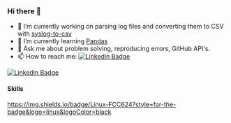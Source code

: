 ### Hi there 👋

- 🔭 I’m currently working on parsing log files and converting them to CSV with [syslog-to-csv](http://github.com/gm3dmo/syslog-to-csv)
- 🌱 I’m currently learning [Pandas](https://pandas.pydata.org/)
- 💬 Ask me about problem solving, reproducing errors, GitHub API's.
- 📫 How to reach me: [![Linkedin Badge](https://img.shields.io/badge/LinkedIn-0077B5?style=flat&logo=Linkedin&logoColor=white)](https://www.linkedin.com/in/david-morris-3049a5b/)

[![Linkedin Badge](https://img.shields.io/badge/-kakbar-blue?style=flat&logo=Linkedin&logoColor=white)](https://www.linkedin.com/in/kakbar)

#### Skills
[](https://img.shields.io/badge/Python-3776AB?style=for-the-badge&logo=python&logoColor=white)
https://img.shields.io/badge/Linux-FCC624?style=for-the-badge&logo=linux&logoColor=black
